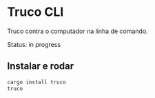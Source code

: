 # Truco CLI #

Truco contra o computador na linha de comando.

Status: in progress


## Instalar e rodar

```sh
cargo install truco
truco
```

